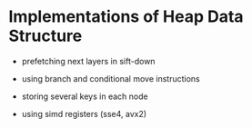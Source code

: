 # Implementations of Heap Data Structure

* prefetching next layers in sift-down

* using branch and conditional move instructions

* storing several keys in each node

* using simd registers (sse4, avx2)
